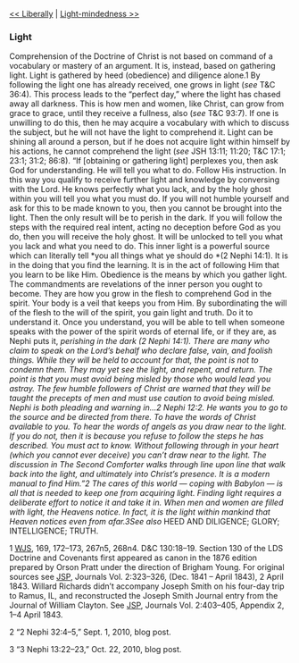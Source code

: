 [<< Liberally](Liberally)  |  [Light-mindedness >>](Light-mindedness)

### Light
Comprehension of the Doctrine of Christ is not based on command of a vocabulary or mastery of an argument. It is, instead, based on gathering light. Light is gathered by heed (obedience) and diligence alone.1 By following the light one has already received, one grows in light (*see* T&C 36:4). This process leads to the “perfect day,” where the light has chased away all darkness. This is how men and women, like Christ, can grow from grace to grace, until they receive a fullness, also (*see* T&C 93:7). If one is unwilling to do this, then he may acquire a vocabulary with which to discuss the subject, but he will not have the light to comprehend it. Light can be shining all around a person, but if he does not acquire light within himself by his actions, he cannot comprehend the light (*see* JSH 13:11; 11:20; T&C 17:1; 23:1; 31:2; 86:8). “If [obtaining or gathering light] perplexes you, then ask God for understanding. He will tell you what to do. Follow His instruction. In this way you qualify to receive further light and knowledge by conversing with the Lord. He knows perfectly what you lack, and by the holy ghost within you will tell you what you must do. If you will not humble yourself and ask for this to be made known to you, then you cannot be brought into the light. Then the only result will be to perish in the dark. If you will follow the steps with the required real intent, acting no deception before God as you do, then you will receive the holy ghost. It will be unlocked to tell you what you lack and what you need to do. This inner light is a powerful source which can literally tell *you all things what ye should do *(2 Nephi 14:1). It is in the doing that you find the learning. It is in the act of following Him that you learn to be like Him. Obedience is the means by which you gather light. The commandments are revelations of the inner person you ought to become. They are how you grow in the flesh to comprehend God in the spirit. Your body is a veil that keeps you from Him. By subordinating the will of the flesh to the will of the spirit, you gain light and truth. Do it to understand it. Once you understand, you will be able to tell when someone speaks with the power of the spirit words of eternal life, or if they are, as Nephi puts it, *perishing in the dark *(2 Nephi 14:1). There are many who claim to speak on the Lord’s behalf who declare false, vain, and foolish things. While they will be held to account for that, the point is not to condemn them. They may yet see the light, and repent, and return. The point is that you must avoid being misled by those who would lead you astray. The few humble followers of Christ are warned that they will be taught the precepts of men and must use caution to avoid being misled. Nephi is both pleading and warning in…2 Nephi 12:2. He wants you to go to the source and be directed from there. To have the words of Christ available to you. To hear the words of angels as you draw near to the light. If you do not, then it is because you refuse to follow the steps he has described. You must act to know. Without following through in your heart (which you cannot ever deceive) you can’t draw near to the light. The discussion in *The Second Comforter* walks through line upon line that walk back into the light, and ultimately into Christ’s presence. It is a modern manual to find Him.”2 The cares of this world — coping with Babylon — is all that is needed to keep one from acquiring light. Finding light requires a deliberate effort to notice it and take it in. When men and women are filled with light, the Heavens notice. In fact, it is the light within mankind that Heaven notices even from afar.3*See also* HEED AND DILIGENCE; GLORY; INTELLIGENCE; TRUTH.



1
[WJS](#), 169, 172–173, 267n5, 268n4. D&C 130:18–19. Section 130 of the LDS Doctrine and Covenants first appeared as canon in the 1876 edition prepared by Orson Pratt under the direction of Brigham Young. For original sources see [JSP](#), Journals Vol. 2:323–326, (Dec. 1841 – April 1843), 2 April 1843. Willard Richards didn’t accompany Joseph Smith on his four-day trip to Ramus, IL, and reconstructed the Joseph Smith Journal entry from the Journal of William Clayton. See [JSP](#), Journals Vol. 2:403–405, Appendix 2, 1–4 April 1843.


2 “2 Nephi 32:4–5,” Sept. 1, 2010, blog post.


3 “3 Nephi 13:22–23,” Oct. 22, 2010, blog post.